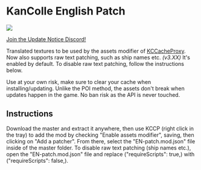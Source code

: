 # KanColle English Patch
![](https://i.imgur.com/kYiiHRo.png)

[Join the Update Notice Discord!](https://discord.gg/krMeMKB)

Translated textures to be used by the assets modifier of [KCCacheProxy](https://github.com/Tibowl/KCCacheProxy/wiki/Installation-and-setup).
Now also supports raw text patching, such as ship names etc. *(v3.XX)*
It's enabled by default. To disable raw text patching, follow the instructions below.

Use at your own risk, make sure to clear your cache when installing/updating.
Unlike the POI method, the assets don't break when updates happen in the game.
No ban risk as the API is never touched.

## Instructions
Download the master and extract it anywhere, then use KCCP (right click in the tray)
to add the mod by checking "Enable assets modifier", saving, then clicking on "Add a patcher".
From there, select the "EN-patch.mod.json" file inside of the master folder.
To disable raw text patching (ship names etc.), open the "EN-patch.mod.json"
file and replace ("requireScripts": true,) with ("requireScripts": false,).